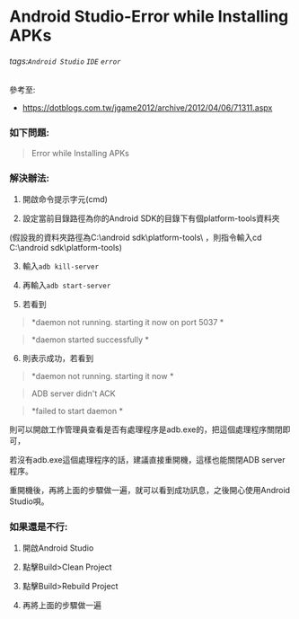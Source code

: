 # Android Studio-Error while Installing APKs
###### tags:`Android Studio` `IDE` `error`
 參考至:
  - https://dotblogs.com.tw/jgame2012/archive/2012/04/06/71311.aspx

### 如下問題:

> Error while Installing APKs

### 解決辦法:

1. 開啟命令提示字元(cmd)

2. 設定當前目錄路徑為你的Android SDK的目錄下有個platform-tools資料夾

(假設我的資料夾路徑為C:\android sdk\platform-tools\ ，則指令輸入cd C:\android sdk\platform-tools\)

3. 輸入`adb kill-server`

4. 再輸入`adb start-server`

5. 若看到

>*daemon not running. starting it now on port 5037 *

>*daemon started successfully *

6. 則表示成功，若看到

>*daemon not running. starting it now *

>ADB server didn't ACK

>*failed to start daemon *

則可以開啟工作管理員查看是否有處理程序是adb.exe的，把這個處理程序關閉即可，

若沒有adb.exe這個處理程序的話，建議直接重開機，這樣也能關閉ADB server程序。

重開機後，再將上面的步驟做一遍，就可以看到成功訊息，之後開心使用Android Studio唄。

### 如果還是不行:

1. 開啟Android Studio

2. 點擊Build>Clean Project

3. 點擊Build>Rebuild Project

4. 再將上面的步驟做一遍